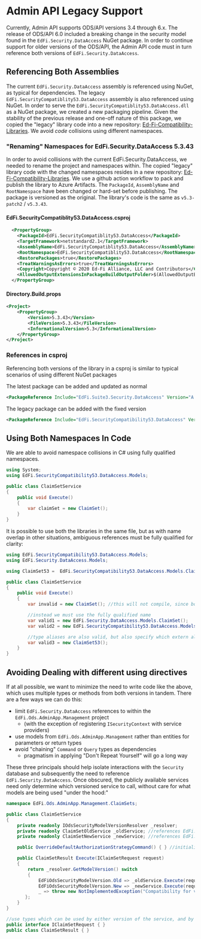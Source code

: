 # Admin API Legacy Support

Currently, Admin API supports ODS/API versions 3.4 through 6.x. The release of
ODS/API 6.0 included a breaking change in the security model found in the
`EdFi.Security.DataAccess` NuGet package. In order to continue support for older
versions of the ODS/API, the Admin API code must in turn reference both versions
of `EdFi.Security.DataAccess`.

## Referencing Both Assemblies

The current `EdFi.Security.DataAccess` assembly is referenced using NuGet, as
typical for dependencies. The legacy `EdFi.SecurityCompatiblity53.DataAccess`
assembly is also referenced using NuGet. In order to serve the
`EdFi.SecurityCompatiblity53.DataAccess.dll` as a NuGet package, we created a
new packaging pipeline. Given the stability of the previous release and one-off
nature of this package, we copied the "legacy" library code into a new
repository:
[Ed-Fi-Compatibility-Libraries](https://github.com/Ed-Fi-Alliance-OSS/Ed-Fi-Compatibility-Libraries).
We avoid _code_ collisions using different namespaces.

### "Renaming" Namespaces for EdFi.Security.DataAccess 5.3.43

In order to avoid collisions with the current EdFi.Security.DataAccess, we
needed to rename the project and namespaces within. The copied "legacy" library
code with the changed namespaces resides in a new repository:
[Ed-Fi-Compatibility-Libraries](https://github.com/Ed-Fi-Alliance-OSS/Ed-Fi-Compatibility-Libraries).
We use a github action workflow to pack and publish the library to Azure
Artifacts. The `PackageId`, `AssemblyName` and `RootNamespace` have been changed
or hard-set before publishing. The package is versioned as the original. The
library's code is the same as `v5.3-patch2` / `v5.3.43`.

#### EdFi.SecurityCompatiblity53.DataAccess.csproj

```xml
  <PropertyGroup>
    <PackageId>EdFi.SecurityCompatiblity53.DataAccess</PackageId>
    <TargetFramework>netstandard2.1</TargetFramework>
    <AssemblyName>EdFi.SecurityCompatiblity53.DataAccess</AssemblyName>
    <RootNamespace>EdFi.SecurityCompatiblity53.DataAccess</RootNamespace>
    <RestorePackages>true</RestorePackages>
    <TreatWarningsAsErrors>true</TreatWarningsAsErrors>
    <Copyright>Copyright © 2020 Ed-Fi Alliance, LLC and Contributors</Copyright>
    <AllowedOutputExtensionsInPackageBuildOutputFolder>$(AllowedOutputExtensionsInPackageBuildOutputFolder);.pdb</AllowedOutputExtensionsInPackageBuildOutputFolder>
  </PropertyGroup>
```

#### Directory.Build.props

```xml
<Project>
    <PropertyGroup>
        <Version>5.3.43</Version>
        <FileVersion>5.3.43</FileVersion>
        <InformationalVersion>5.3</InformationalVersion>
    </PropertyGroup>
</Project>
```

### References in csproj

Referencing both versions of the library in a csproj is similar to typical
scenarios of using different NuGet packages

The latest package can be added and updated as normal

```xml
<PackageReference Include="EdFi.Suite3.Security.DataAccess" Version="A.B.C"/>
```

The legacy package can be added with the fixed version

```xml
<PackageReference Include="EdFi.SecurityCompatibility53.DataAccess" Version="5.3.43"/>
```

## Using Both Namespaces In Code

We are able to avoid namespace collisions in C# using fully qualified namespaces.

```csharp
using System;
using EdFi.SecurityCompatibility53.DataAccess.Models;

public class ClaimSetService
{
    public void Execute()
    {
        var claimSet = new ClaimSet();
    }
}
```

It is possible to use both the libraries in the same file, but as with name overlap in other situations, ambiguous references must be fully qualified for clarity:

```csharp
using EdFi.SecurityCompatibility53.DataAccess.Models;
using EdFi.Security.DataAccess.Models;

using ClaimSet53 =  EdFi.SecurityCompatibility53.DataAccess.Models.ClaimSet;

public class ClaimSetService
{
    public void Execute()
    {
        var invalid = new ClaimSet(); //this will not compile, since both namespaces contain a "ClaimSet" type

        //instead we must use the fully qualified name
        var valid1 = new EdFi.Security.DataAccess.Models.ClaimSet();
        var valid2 = new EdFi.SecurityCompatibility53.DataAccess.Models.ClaimSet();

        //type aliases are also valid, but also specify which extern alias it is from (see above)
        var valid3 = new ClaimSet53();
    }
}
```

## Avoiding Dealing with different using directives

If at all possible, we want to minimize the need to write code like the above,
which uses multiple types or methods from both versions in tandem. There are a
few ways we can do this:

- limit `EdFi.Security.DataAccess` references to within the
  `EdFi.Ods.AdminApp.Management` project
  - (with the exception of registering `ISecurityContext` with service
    providers)
- use models from `EdFi.Ods.AdminApp.Management` rather than entities for
  parameters or return types
- avoid "chaining" `Command` or `Query` types as dependencies
  - pragmatism in applying "Don't Repeat Yourself" will go a long way

These three principals should help isolate interactions with the `Security`
database and subsequently the need to reference `EdFi.Security.DataAccess`. Once
obscured, the publicly available services need only determine which versioned
service to call, without care for what models are being used "under the hood:"

```csharp
namespace EdFi.Ods.AdminApp.Management.ClaimSets;

public class ClaimSetService
{
    private readonly IOdsSecurityModelVersionResolver _resolver;
    private readonly ClaimSetOldService _oldService; //references EdFi.SecurityCompatibility53.DataAccess
    private readonly ClaimSetNewService _newService; //references EdFi.Security.DataAccess

    public OverrideDefaultAuthorizationStrategyCommand() { } //initialize dependencies...

    public ClaimSetResult Execute(IClaimSetRequest request)
    {
        return _resolver.GetModelVersion() switch
        {
            EdFiOdsSecurityModelVersion.Old => _oldService.Execute(request),
            EdFiOdsSecurityModelVersion.New => _newService.Execute(request),
            _ => throw new NotImplementedException("Compatibility for version not supported"),
       };
    }
}

//use types which can be used by either version of the service, and by any outside consumer
public interface IClaimSetRequest { }
public class ClaimSetResult { }
```
